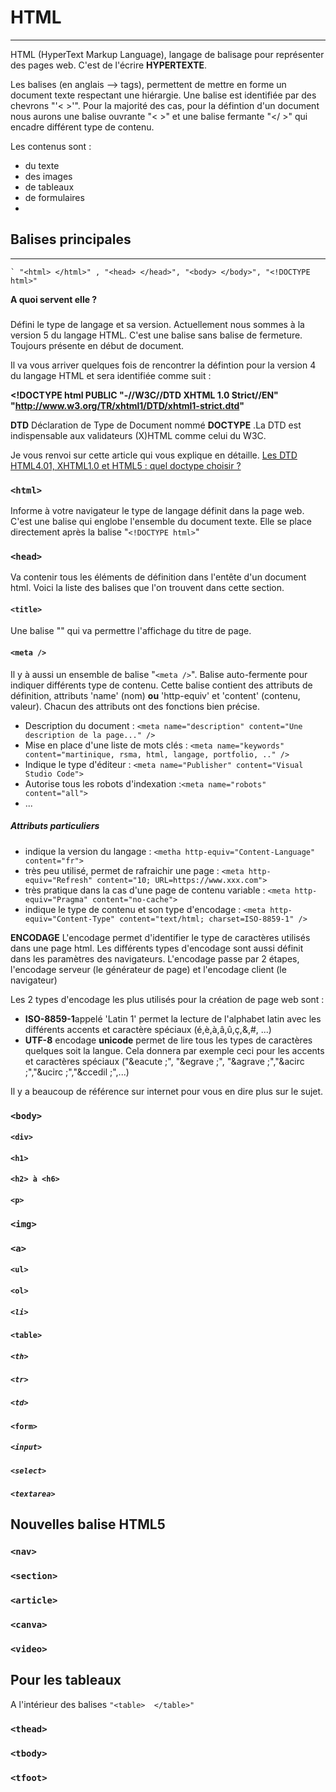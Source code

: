 # HTML
---------

HTML (HyperText Markup Language), langage de balisage pour représenter des pages web. C'est de l'écrire **HYPERTEXTE**.

Les balises (en anglais --> tags), permettent de mettre en forme un document texte respectant une hiérargie. Une balise est identifiée par des chevrons "'< >'".
Pour la majorité des cas, pour la défintion d'un document nous aurons une balise ouvrante "< >" et une balise fermante "</ >" qui encadre différent
type de contenu.

Les contenus sont :
- du texte
- des images
- de tableaux
- de formulaires
- 


## Balises principales
----------------------

 	` "<html> </html>" , "<head> </head>", "<body> </body>", "<!DOCTYPE html>"


**A quoi servent elle ?**

### <!DOCTYPE html>
Défini le type de langage et sa version. Actuellement nous sommes à la version 5 du langage HTML.
C'est une balise sans balise de fermeture. Toujours présente en début de document.

Il va vous arriver quelques fois de rencontrer la défintion pour la version 4 du langage HTML et sera identifiée comme suit :

**<!DOCTYPE html PUBLIC "-//W3C//DTD XHTML 1.0 Strict//EN"
   "http://www.w3.org/TR/xhtml1/DTD/xhtml1-strict.dtd"**
   
**DTD** Déclaration de Type de Document nommé **DOCTYPE** .La DTD est indispensable aux validateurs (X)HTML comme celui du W3C.

Je vous renvoi sur cette article qui vous explique en détaille.
[Les DTD HTML4.01, XHTML1.0 et HTML5 : quel doctype choisir ?](https://www.alsacreations.com/article/lire/560-dtd-doctype-html-xhtml-comment-choisir.html)

### `<html>`
Informe à votre navigateur le type de langage définit dans la page web. C'est une balise qui englobe l'ensemble du document texte.
Elle se place directement après la balise "`<!DOCTYPE html>`"


### `<head>`
Va contenir tous les éléments de définition dans l'entête d'un document html. Voici la liste des balises que l'on trouvent dans cette section.

#### `<title>`
Une balise "<title> </title>" qui va permettre l'affichage du titre de page. 

#### `<meta />`
Il y à aussi un ensemble de balise "`<meta />`". Balise auto-fermente pour indiquer différents type de contenu.
Cette balise contient des attributs de définition, attributs 'name' (nom) **ou** 'http-equiv' et 'content' (contenu, valeur).
Chacun des attributs ont des fonctions bien précise.

- Description du document : `<meta name="description" content="Une description de la page..." />`
- Mise en place d'une liste de mots clés : `<meta name="keywords" content="martinique, rsma, html, langage, portfolio, .." />`
- Indique le type d'éditeur : `<meta name="Publisher" content="Visual Studio Code">`
- Autorise tous les robots d'indexation :`<meta name="robots" content="all">`
- ...

##### Attributs particuliers
- indique la version du langage : `<metha http-equiv="Content-Language" content="fr">`
- très peu utilisé, permet de rafraichir une page : `<meta http-equiv="Refresh" content="10; URL=https://www.xxx.com">`
- très pratique dans la cas d'une page de contenu variable : `<meta http-equiv="Pragma" content="no-cache">`
- indique le type de contenu et son type d'encodage : `<meta http-equiv="Content-Type" content="text/html; charset=ISO-8859-1" />`

**ENCODAGE**
L'encodage permet d'identifier le type de caractères utilisés dans une page html. Les différents types d'encodage sont aussi définit dans les paramètres des navigateurs. L'encodage passe par 2 étapes, l'encodage serveur (le générateur de page) et l'encodage client (le navigateur)

Les 2 types d'encodage les plus utilisés pour la création de page web sont :
- **ISO-8859-1**appelé 'Latin 1' permet la lecture de l'alphabet latin avec les différents accents et caractère spéciaux (é,è,à,â,û,ç,&,#, ...)
- **UTF-8** encodage **unicode** permet de lire tous les types de caractères quelques soit la langue. Cela donnera par exemple ceci pour les accents et caractères spéciaux ("&eacute ;", "&egrave ;", "&agrave ;","&acirc ;","&ucirc ;","&ccedil ;",...)

Il y a beaucoup de référence sur internet pour vous en dire plus sur le sujet.



###  `<body>`



####  `<div>`


####  `<h1>`


####  `<h2> à <h6>`


####  `<p>`


###  `<img>`


###  `<a>`


####  `<ul>`


####  `<ol>`


#####  `<li>`


####  `<table>`


#####  `<th>`

#####  `<tr>`

#####  `<td>`


####  `<form>`


#####  `<input>`



#####  `<select>`


#####  `<textarea>`



## Nouvelles balise HTML5


###  `<nav>`


###  `<section>`


###  `<article>`


###  `<canva>`


###  `<video>`


## Pour les tableaux

A l'intérieur des balises `"<table>  </table>"`

###  `<thead>`


###  `<tbody>`


###  `<tfoot>`













